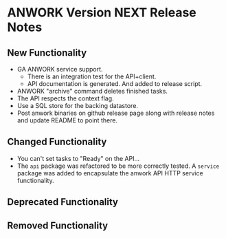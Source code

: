 # ANWORK Version NEXT Release Notes

## New Functionality
- GA ANWORK service support.
  - There is an integration test for the API+client.
  - API documentation is generated. And added to release script.
- ANWORK "archive" command deletes finished tasks.
- The API respects the context flag.
- Use a SQL store for the backing datastore.
- Post anwork binaries on github release page along with release notes and update README to point there.

## Changed Functionality
- You can't set tasks to "Ready" on the API...
- The `api` package was refactored to be more correctly tested. A `service`
  package was added to encapsulate the anwork API HTTP service functionality.

## Deprecated Functionality

## Removed Functionality

